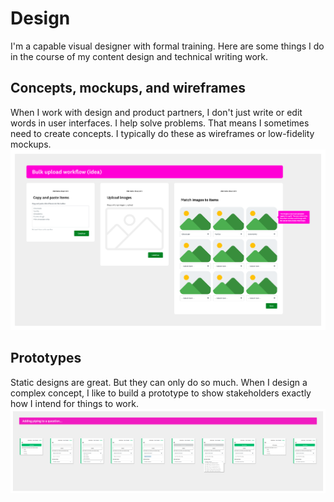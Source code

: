# Design
I'm a capable visual designer with formal training. Here are some things I do in the course of my content design and technical writing work.

## Concepts, mockups, and wireframes
When I work with design and product partners, I don't just write or edit words in user interfaces. I help solve problems. That means I sometimes need to create concepts. I typically do these as wireframes or low-fidelity mockups.
![A quick concept I created for matching images to imported text](../images/bulkimageupload.png)

## Prototypes
Static designs are great. But they can only do so much. When I design a complex concept, I like to build a prototype to show stakeholders exactly how I intend for things to work.
![A prototype I made for a new logic design at SurveyMonkey](../images/pipingprototype.png)
